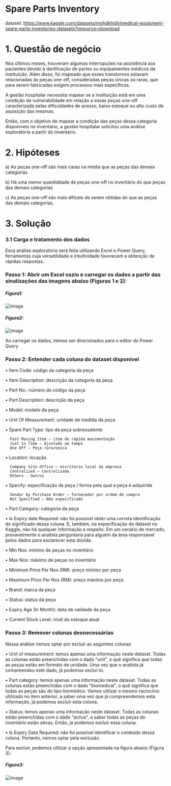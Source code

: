 # Spare Parts Inventory

dataset: https://www.kaggle.com/datasets/mohdkhidir/medical-equipment-spare-parts-inventories-datasets?resource=download

# 1. Questão de negócio 

Nos últimos meses, houveram algumas interrupções na assistência aos pacientes devido à danificação de partes ou equipamentos médicos da instituição.
Além disso, foi mapeado que esses transtornos estavam relacionadas às peças one-off, consideradas peças únicas ou raras, que para serem fabricadas exigem processos mais específicos.

A gestão hospitalar necessita mapear se a instituição está em uma condição de vulnerabilidade em relação a essas peças one-off caracterizada pelas dificuldades de acesso, baixo estoque ou alto custo de aquisição
das mesmas.

Então, com o objetivo de mapear a condição das peças dessa categoria disponíveis no inventário, a gestão hospitalar solicitou uma análise exploratória a partir do inventário.

# 2. Hipóteses 

a) As peças one-off são mais caras na média que as peças das demais categorias

b) Há uma menor quantiddade de peças one-off no inventário do que peças das demais categorias

c) As peças one-off são mais difíceis de serem obtidas do que as peças das demais categorias. 

# 3. Solução

### 3.1 Carga e tratamento dos dados

Essa análise exploratória será feita utilizando Excel e Power Query, ferramentas cuja versatilidade e intuitividade favorecem a obtenção de rápidas respostas. 

### Passo 1: Abrir um Excel vazio e carregar os dados a partir das sinalizações das imagens abaixo (Figuras 1 e 2):

##### Figura1: 

![image](https://github.com/alekaloupis/spare_parts_inventory/assets/107442506/907a84d7-24b0-4001-94cb-986e0b13e5b9)

##### Figura2:

![image](https://github.com/alekaloupis/spare_parts_inventory/assets/107442506/a4157979-76f4-45e8-9592-3a161586f1cb)


Ao carregar os dados, iremos ser direcionados para o editor do Power Query

### Passo 2: Entender cada coluna do dataset disponível

•	Item Code: código da categoria da peça

•	Item Description: descrição da categoria da peça

•	Part No.: número do código da peça

•	Part Description: descrição da peça

•	Model: modelo da peça

•	Unit Of Measurement: unidade de medida da peça

•	Spare Part Type: tipo da peça sobressalente

      Fast Moving Item – item de rápida movimentação
      Just in Time – Ajustado ao tempo
      One Off – Peça rara/única
	
•	Location: locação

      Company Site Office – escritório local da empresa
      Centralized – Centralizada 
      Others - Outros
      
•	Specify: especificação da peça / forma pela qual a peça é adquirida

      Vendor by Purchase Order – fornecedor por ordem de compra
      Not Specified – Não especificado
      
•	Part Category: categoria da peça

•	Is Expiry date Required: não foi possível obter uma correta identificação do significado dessa coluna. E, também, na especificação do dataset no Kaggle, não há qualquer informação a respeito. Em um cenário de mercado, provavelmente o analista perguntaria para alguém da área responsável pelos dados para esclarecer esta dúvida.

•	Min Nos: mínimo de peças no inventário 

•	Max Nos: máximo de peças no inventário

•	Minimum Price Per Nos (RM): preço mínimo por peça 

•	Maximum Price Per Nos (RM): preço máximo por peça

•	Brand: marca da peça

•	Status: status da peça

•	Expiry Age (In Month): data de validade da peça

•	Current Stock Level: nível do estoque atual

### Passo 3: Remover colunas desnecessárias

Nessa análise iremos optar por excluir as seguintes colunas

•	Unit of measurement: temos apenas uma informação neste dataset. Todas as colunas estão preenchidas com o dado “unit”, o quê significa que todas as peças estão em formato de unidade. Uma vez que o analista já compreendeu este dado, já podemos excluí-lo.

•	Part category:  temos apenas uma informação neste dataset. Todas as colunas estão preenchidas com o dado “biomedical”, o quê significa que todas as peças são do tipo biomédico. Vamos utilizar o mesmo raciocínio utilizado no item anterior, a saber uma vez que já compreendemos esta informação, já podemos excluir esta coluna.


•	Status: temos apenas uma informação neste dataset. Todas as colunas estão preenchidas com o dado “active”, a saber todas as peças do inventário estão ativas. Então, já podemos excluir essa coluna.

•	Is Expiry Data Required: não foi possível identificar o conteúdo dessa coluna. Portanto, iremos optar pela exclusão.

Para excluir, podemos utilizar a opção apresentada na figura abaixo (Figura 3): 

##### Figura3:

![image](https://github.com/alekaloupis/spare_parts_inventory/assets/107442506/4879a402-945a-408d-b77d-fb64d65ac4d8)



























